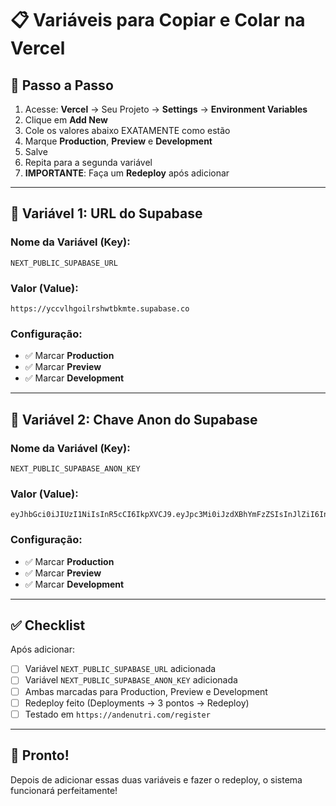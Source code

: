 # 📋 Variáveis para Copiar e Colar na Vercel

## 🚀 Passo a Passo

1. Acesse: **Vercel** → Seu Projeto → **Settings** → **Environment Variables**
2. Clique em **Add New**
3. Cole os valores abaixo EXATAMENTE como estão
4. Marque **Production**, **Preview** e **Development**
5. Salve
6. Repita para a segunda variável
7. **IMPORTANTE**: Faça um **Redeploy** após adicionar

---

## 📝 Variável 1: URL do Supabase

### Nome da Variável (Key):
```
NEXT_PUBLIC_SUPABASE_URL
```

### Valor (Value):
```
https://yccvlhgoilrshwtbkmte.supabase.co
```

### Configuração:
- ✅ Marcar **Production**
- ✅ Marcar **Preview**
- ✅ Marcar **Development**

---

## 📝 Variável 2: Chave Anon do Supabase

### Nome da Variável (Key):
```
NEXT_PUBLIC_SUPABASE_ANON_KEY
```

### Valor (Value):
```
eyJhbGci0iJIUzI1NiIsInR5cCI6IkpXVCJ9.eyJpc3Mi0iJzdXBhYmFzZSIsInJlZiI6InljY3ZsaGdvaWxyc2h3dGJrbXRlIiwicm9sZSI6ImFub24iLCJpYXQi0jE3NjE0NjYzMjMsImV4cCI6MjA3NzA0MjMyM30.03mAHDeXheaSmzGVpXVKpcmvqqdqhKIrgnnqnQ0aGE8
```

### Configuração:
- ✅ Marcar **Production**
- ✅ Marcar **Preview**
- ✅ Marcar **Development**

---

## ✅ Checklist

Após adicionar:

- [ ] Variável `NEXT_PUBLIC_SUPABASE_URL` adicionada
- [ ] Variável `NEXT_PUBLIC_SUPABASE_ANON_KEY` adicionada
- [ ] Ambas marcadas para Production, Preview e Development
- [ ] Redeploy feito (Deployments → 3 pontos → Redeploy)
- [ ] Testado em `https://andenutri.com/register`

---

## 🎯 Pronto!

Depois de adicionar essas duas variáveis e fazer o redeploy, o sistema funcionará perfeitamente!

